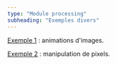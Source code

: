```yaml
---
type: "Module processing"
subheading: "Exemples divers"
---
```


[Exemple 1](exercices/autres/processing-01.html) : animations d'images.

[Exemple 2](exercices/autres/processing-02.html) : manipulation de pixels.
